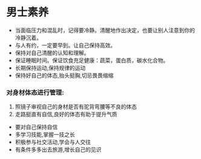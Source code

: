 # 男士素养
- 当面临压力和混乱时，记得要冷静。清醒地作出决定，也要让别人注意到你的冷静沉着。
- 与人有约，一定要早到。让自己保持高效。
- 保持对自己清醒的认知和理解。
-  保证睡眠时间。保证饮食充足健康：蔬菜，蛋白质，碳水化合物。
-  长期保持运动,保持规律的运动
-  保持好自己的体态,抬头挺胸,切忌畏畏缩缩
### 对身材体态进行管理:
1. 照镜子审视自己的身材是否有驼背弯腰等不良的体态
2. 走路挺直有自信,良好的体态有助于提升气质
- 要对自己保持自信
- 多学习技能,掌握一技之长
- 积极参与社交活动,学会与人交往
- 有条件多多出去旅游,增长自己的见识
